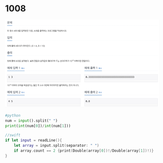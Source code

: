 # 1008

![1008.png](1008.png)

```python
#python
num = input().split(" ")
print(int(num[0])/int(num[1]))
```

```swift
//swift
if let input = readLine(){
    let array = input.split(separator: " ")
    if array.count == 2 {print(Double(array[0])!/Double(array[1])!)}
}
```
